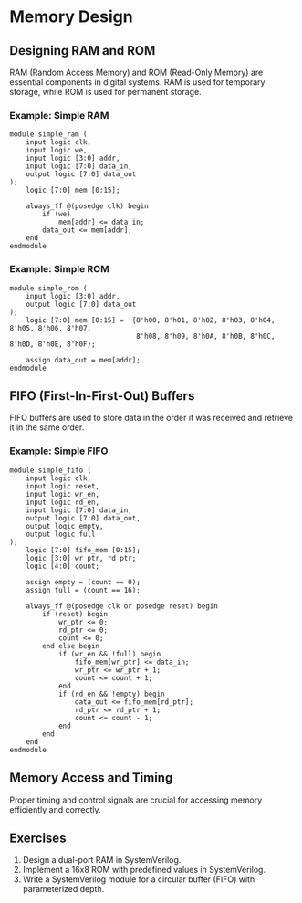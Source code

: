 # Memory Design

## Designing RAM and ROM
RAM (Random Access Memory) and ROM (Read-Only Memory) are essential components in digital systems. RAM is used for temporary storage, while ROM is used for permanent storage.

### Example: Simple RAM
```SV
module simple_ram (
    input logic clk,
    input logic we,
    input logic [3:0] addr,
    input logic [7:0] data_in,
    output logic [7:0] data_out
);
    logic [7:0] mem [0:15];

    always_ff @(posedge clk) begin
        if (we)
            mem[addr] <= data_in;
        data_out <= mem[addr];
    end
endmodule
```

### Example: Simple ROM
```SV
module simple_rom (
    input logic [3:0] addr,
    output logic [7:0] data_out
);
    logic [7:0] mem [0:15] = '{8'h00, 8'h01, 8'h02, 8'h03, 8'h04, 8'h05, 8'h06, 8'h07,
                               8'h08, 8'h09, 8'h0A, 8'h0B, 8'h0C, 8'h0D, 8'h0E, 8'h0F};

    assign data_out = mem[addr];
endmodule
```

## FIFO (First-In-First-Out) Buffers
FIFO buffers are used to store data in the order it was received and retrieve it in the same order.

### Example: Simple FIFO
```SV
module simple_fifo (
    input logic clk,
    input logic reset,
    input logic wr_en,
    input logic rd_en,
    input logic [7:0] data_in,
    output logic [7:0] data_out,
    output logic empty,
    output logic full
);
    logic [7:0] fifo_mem [0:15];
    logic [3:0] wr_ptr, rd_ptr;
    logic [4:0] count;

    assign empty = (count == 0);
    assign full = (count == 16);

    always_ff @(posedge clk or posedge reset) begin
        if (reset) begin
            wr_ptr <= 0;
            rd_ptr <= 0;
            count <= 0;
        end else begin
            if (wr_en && !full) begin
                fifo_mem[wr_ptr] <= data_in;
                wr_ptr <= wr_ptr + 1;
                count <= count + 1;
            end
            if (rd_en && !empty) begin
                data_out <= fifo_mem[rd_ptr];
                rd_ptr <= rd_ptr + 1;
                count <= count - 1;
            end
        end
    end
endmodule
```

## Memory Access and Timing
Proper timing and control signals are crucial for accessing memory efficiently and correctly.

## Exercises

1. Design a dual-port RAM in SystemVerilog.
2. Implement a 16x8 ROM with predefined values in SystemVerilog.
3. Write a SystemVerilog module for a circular buffer (FIFO) with parameterized depth.

